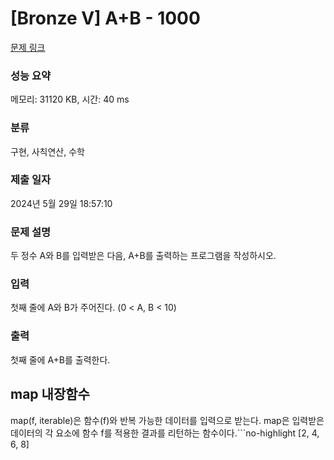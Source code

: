 # [Bronze V] A+B - 1000 

[문제 링크](https://www.acmicpc.net/problem/1000) 

### 성능 요약

메모리: 31120 KB, 시간: 40 ms

### 분류

구현, 사칙연산, 수학

### 제출 일자

2024년 5월 29일 18:57:10

### 문제 설명

<p>두 정수 A와 B를 입력받은 다음, A+B를 출력하는 프로그램을 작성하시오.</p>

### 입력 

 <p>첫째 줄에 A와 B가 주어진다. (0 < A, B < 10)</p>

### 출력 

 <p>첫째 줄에 A+B를 출력한다.</p>

## map 내장함수

map(f, iterable)은 함수(f)와 반복 가능한 데이터를 입력으로 받는다. map은 입력받은 데이터의 각 요소에 함수 f를 적용한 결과를 리턴하는 함수이다.```no-highlight
[2, 4, 6, 8]
